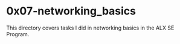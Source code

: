 # 0x07-networking_basics
This directory covers tasks I did in networking basics in the ALX SE Program.
